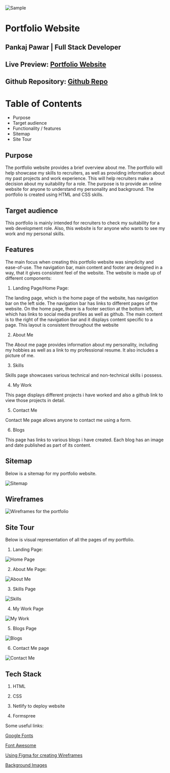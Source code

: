 ![Sample](docs/Landing.png)

# Portfolio Website

## Pankaj Pawar | Full Stack Developer

## Live Preview: [Portfolio Website](https://pankajpawar.netlify.com/)

## Github Repository: [Github Repo](https://github.com/pankajpawar2/My-Portfolio)

# Table of Contents

  * Purpose
  * Target audience
  * Functionality / features
  * Sitemap
  * Site Tour

## Purpose

The portfolio website provides a brief overview about me. The portfolio will help showcase my skills to recruiters, as well as providing information about my past projects and work experience.
This will help recruiters make a decision about my suitability for a role.
The purpose is to provide an online website for anyone to understand my personality and background. The portfolio is created using HTML and CSS skills.

## Target audience

This portfolio is mainly intended for recruiters to check my suitability for a web development role. Also, this website is for anyone who wants to see my work and my personal skills.

## Features

The main focus when creating this portfolio website was simplicity and ease-of-use.
The navigation bar, main content and footer are designed in a way, that it gives consistent feel of the website.
The website is made up of different components:

1. Landing Page/Home Page:

The landing page, which is the home page of the website, has navigation bar on the left side. The navigation bar has links to different pages of the website. On the home page, there is a footer section at the bottom left, which has links to social media profiles as well as github.
The main content is to the right of the navigation bar and it displays content specific to a page.
This layout is consistent throughout the website

2. About Me

The About me page provides information about my personality, including my hobbies as well as a link to my professional resume. It also includes a picture of me.

3. Skills

Skills page showcases various technical and non-technical skills i possess. 

4. My Work

 This page displays different projects i have worked and also a github link to view those projects in detail.

5. Contact Me

Contact Me page allows anyone to contact me using a form.

6. Blogs

This page has links to various blogs i have created. Each blog has an image and date published as part of its content.


## Sitemap

Below is a sitemap for my portfolio website.

![Sitemap](docs/Sitemap1.png)

## Wireframes

![Wireframes for the portfolio](docs/Wireframes.png)

## Site Tour

Below is visual representation of all the pages of my portfolio.

1. Landing Page:

![Home Page](docs/Landing.png)

2. About Me Page:

![About Me](docs/AboutMe.png)

3. Skills Page

![Skills](docs/Skills.png)

4. My Work Page

![My Work](docs/MyWork.png)

5. Blogs Page

![Blogs](docs/Blogs.png)

6. Contact Me page

![Contact Me](docs/ContactMe.png)

## Tech Stack

1. HTML

2. CSS

3. Netlify to deploy website

4. Formspree

Some useful links:

[Google Fonts](https://fonts.google.com/)

[Font Awesome](https://fontawesome.com)

[Using Figma for creating Wireframes](https://www.figma.com/)

[Background Images](https://unsplash.com/)





